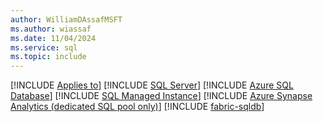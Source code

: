 ```yaml
---
author: WilliamDAssafMSFT
ms.author: wiassaf
ms.date: 11/04/2024
ms.service: sql
ms.topic: include
---
```


[!INCLUDE [Applies to](../../includes/applies-md.md)] [!INCLUDE [SQL Server](_ssnoversion.md)] [!INCLUDE [Azure SQL Database](../../includes/applies-to-version/_asdb.md)] [!INCLUDE [SQL Managed Instance](../../includes/applies-to-version/_asmi.md)] [!INCLUDE [Azure Synapse Analytics (dedicated SQL pool only)](../../includes/applies-to-version/_asa-sqlpool-only.md)] [!INCLUDE [fabric-sqldb](_fabric-sqldb.md)]